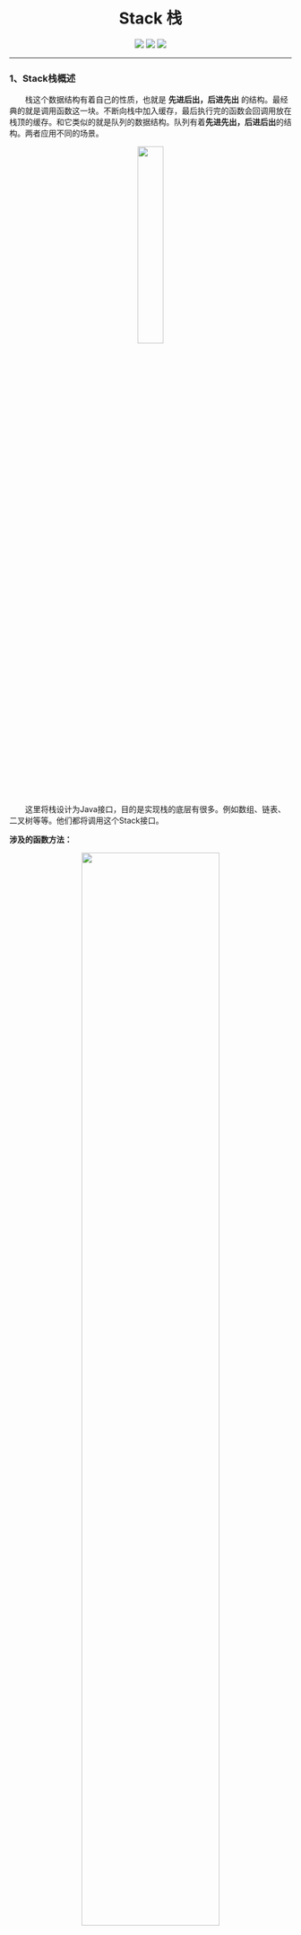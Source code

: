 <h1 align=center>Stack 栈</h1>

<div align="center">
<image src="https://img.shields.io/badge/Github-LiYangSir-brightgreen">
<image src="https://img.shields.io/badge/author-teaUrn-green">
<image src="https://img.shields.io/badge/Language-Java-orange">
</div>

---------

### 1、Stack栈概述

&emsp;&emsp;栈这个数据结构有着自己的性质，也就是 **先进后出，后进先出** 的结构。最经典的就是调用函数这一块。不断向栈中加入缓存，最后执行完的函数会回调用放在栈顶的缓存。和它类似的就是队列的数据结构。队列有着**先进先出，后进后出**的结构。两者应用不同的场景。
<div align="center">
<img src="https://markdown-liyang.oss-cn-beijing.aliyuncs.com/%E6%95%B0%E6%8D%AE%E7%BB%93%E6%9E%84%E4%B8%8E%E7%AE%97%E6%B3%95/Stack%E6%A0%88/%E6%A0%88%E7%9A%84%E6%A6%82%E5%BF%B5.png" width = "30%"/></div>
&emsp;&emsp;这里将栈设计为Java接口，目的是实现栈的底层有很多。例如数组、链表、二叉树等等。他们都将调用这个Stack接口。

**涉及的函数方法：**

<div align="center">
<img src="https://markdown-liyang.oss-cn-beijing.aliyuncs.com/%E6%95%B0%E6%8D%AE%E7%BB%93%E6%9E%84%E4%B8%8E%E7%AE%97%E6%B3%95/Stack%E6%A0%88/%E6%A6%82%E5%BF%B5%E6%80%9D%E7%BB%B4%E5%9B%BE.png" width = "70%"/></div>
涉及的函数不多，所以实现起来也会比较简单。

### 2、Stack栈的实现——基于动态数组

&emsp;&emsp;至于动态数组包含什么方法，可以参考[ Array动态数组 ](/Array/README.md)这一片文章。

#### 2.1、Stack 接口
&emsp;&emsp;包含获取Stack栈内元素的个数、是否为空、进出栈操作、以及查看栈顶元素。
```java
public interface Stack<E> {
    int getSize();
    boolean isEmpty();
    void push(E e);
    E pop();
    E peek(); //观察栈顶元素，但不取出
}
```
#### 2.2、基本操作
&emsp;&emsp;重载接口函数，返回底层数组下的大小和是否为空。

```java
@Override
public int getSize() {
    return array.getSize();
}

@Override
public boolean isEmpty() {
    return array.isEmpty();
}
```
#### 2.3 进出栈操作
&emsp;&emsp;进栈操作主要是围绕**先进后出，后进先出**的原则，即向数组后添加元素和在数组后取出元素。之所以在数组后取出元素，在[Array动态数组](/Array/README.md)这一片文章中的时间复杂度分析得出，向数组后添加和取出元素都是O(1)级别的复杂度。所将**数组末尾作为栈顶**。

```java
@Override
public void push(E e) {
    array.addLast(e);
}

@Override
public E pop() {
    return array.removeLast();
}
```
#### 2.4、查询操作
&emsp;&emsp;查询操作就是查看栈顶的元素。由于默认数组末尾为栈顶，所以查询操作就是查看数组最后一位元素是啥。

```java
@Override
public E peek() {
    return array.getLast();
}
```

### 3、Stack栈的实现——基于链表实现

&emsp;&emsp;接口和数组实现一样，这也充分体现了接口的好处。只不过底层是链表的形式存储数据。

#### 3.1、基本操作

&emsp;&emsp;重载接口函数，返回底层数组下的大小和是否为空。和数组的实现相同。

```java
@Override
public int getSize() {
    return list.getSize();
}

@Override
public boolean isEmpty() {
    return list.isEmpty();
}
```

#### 3.2 进出栈操作

&emsp;&emsp;进出栈操作和数组实现就不一样啦。虽然表面上看上去相同，实则不同。Array数组最好使用向数组末尾添加元素来降低复杂度。对于单链表来说，向头部进行所有操作的时间复杂度相同，都是O(1)级别的。但是向链尾进行的操作就是O(N)级别。所以一般都是**以链表头作为栈顶**。

```java
@Override
public void push(E e) {
    list.addFirst(e);
}

@Override
public E pop() {
    return list.removeFirst();
}

```

#### 3.3、查询操作

&emsp;&emsp;查询操作和数组实现相同，但是链表实现的一般以链表头作为栈顶。

```java
@Override
public E peek() {
    return list.getFirst();
}
```

### 4、时间复杂度分析

&emsp;&emsp;由于栈的结构比较简单，时间复杂度主要依靠底层的实现。根据下表可以得出，基于链表和基于数组的时间复杂度均为 O(1) 级别。
||动态数组|链表|
|:---:|:---:|:---:|
|进栈操作|O(1)|O(1)|
|出栈操作|O(1)|O(1)|
|查询操作|O(1)|O(1)|

### 5、栈的另一个实际应用——括号匹配

&emsp;&emsp;在实际开发过程中，括号匹配是我们经常遇到的问题。{ ( [ ] ) } 这种就是可以正确的。对于这种 { [ ] ) } 就是不匹配的问题。应用栈的结构就可以轻松解决这个问题。对于 { [ ( 执行进栈操作。对于 ) } ]则进行出栈操作，判断出栈的元素是否和 ) } ]的对立符号是否匹配。
以匹配 **{ ( ) }** 为例：

<div align=center>
<img src="https://markdown-liyang.oss-cn-beijing.aliyuncs.com/%E6%95%B0%E6%8D%AE%E7%BB%93%E6%9E%84%E4%B8%8E%E7%AE%97%E6%B3%95/Stack%E6%A0%88/%E5%8C%B9%E9%85%8D%E6%88%90%E5%8A%9F.png" width="80%">
</div>

以匹配 **{ ( ] }** 为例：

<div align=center>
<img src="https://markdown-liyang.oss-cn-beijing.aliyuncs.com/%E6%95%B0%E6%8D%AE%E7%BB%93%E6%9E%84%E4%B8%8E%E7%AE%97%E6%B3%95/Stack%E6%A0%88/%E5%8C%B9%E9%85%8D%E5%A4%B1%E8%B4%A5.png" width="60%">
</div>

```java
public boolean isValid(String s) {
        Stack<Character> stack = new Stack<>();
        for (int i = 0; i < s.length(); i++) {
            char c = s.charAt(i);  //将字符一个一个提出来
            if (c == '(' || c == '[' || c == '{')  //入栈的元素
                stack.push(c);
            else {
                if (stack.isEmpty())
                    return false;
                //观察出栈的元素是否和字符串中的字符对立。
                if (c == ')' && stack.pop() != '(') 
                    return false;
                if (c == ']' && stack.pop() != '[')
                    return false;
                if (c == '}' && stack.pop() != '{')
                    return false;
            }
        }
        return stack.isEmpty();
    }
```

更多精彩内容，大家可以转到我的主页：[主页](http://quguaiquguai.cn:8090/)
或者关注我的微信公众号：**TeaUrn**
或者扫描下方二维码进行关注。
<img src="https://markdown-liyang.oss-cn-beijing.aliyuncs.com/%E5%85%AC%E4%BC%97%E5%8F%B7%E4%BA%8C%E7%BB%B4%E7%A0%81.jpg" width=40%>



